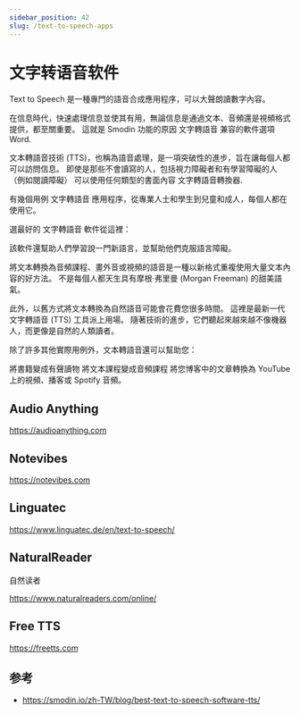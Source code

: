 ```yaml
---
sidebar_position: 42
slug: /text-to-speech-apps
---
```


# 文字转语音软件

Text to Speech 是一種專門的語音合成應用程序，可以大聲朗讀數字內容。

在信息時代，快速處理信息並使其有用，無論信息是通過文本、音頻還是視頻格式提供，都至關重要。 這就是 Smodin 功能的原因 文字轉語音 兼容的軟件選項 Word.

文本轉語音技術 (TTS)，也稱為語音處理，是一項突破性的進步，旨在讓每個人都可以訪問信息。 即使是那些不會讀寫的人，包括視力障礙者和有學習障礙的人（例如閱讀障礙） 可以使用任何類型的書面內容 文字轉語音轉換器.



有幾個用例 文字轉語音 應用程序，從專業人士和學生到兒童和成人，每個人都在使用它。

選最好的 文字轉語音 軟件從這裡：

該軟件還幫助人們學習說一門新語言，並幫助他們克服語言障礙。

將文本轉換為音頻課程、畫外音或視頻的語音是一種以新格式重複使用大量文本內容的好方法。 不是每個人都天生具有摩根·弗里曼 (Morgan Freeman) 的甜美語氣。

此外，以舊方式將文本轉換為自然語音可能會花費您很多時間。 這裡是最新一代 文字轉語音 (TTS) 工具派上用場。 隨著技術的進步，它們聽起來越來越不像機器人，而更像是自然的人類讀者。

除了許多其他實際用例外，文本轉語音還可以幫助您：

將書籍變成有聲讀物
將文本課程變成音頻課程
將您博客中的文章轉換為 YouTube 上的視頻、播客或 Spotify 音頻。



## Audio Anything

https://audioanything.com



## Notevibes

https://notevibes.com



## Linguatec

https://www.linguatec.de/en/text-to-speech/



## NaturalReader

自然读者

https://www.naturalreaders.com/online/



## Free TTS

https://freetts.com





## 参考

- https://smodin.io/zh-TW/blog/best-text-to-speech-software-tts/

